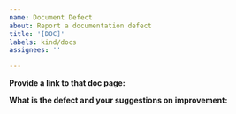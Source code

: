 ```yaml
---
name: Document Defect
about: Report a documentation defect
title: '[DOC]'
labels: kind/docs
assignees: ''

---
```


**Provide a link to that doc page:**

**What is the defect and your suggestions on improvement:**